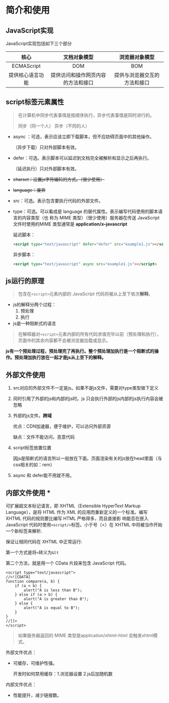 # 简介和使用

## JavaScript实现

JavaScript实现包括如下三个部分

|     核心     |      文档对象模型       |    浏览器对象模型     |
| :--------: | :---------------: | :------------: |
| ECMAScript |        DOM        |      BOM       |
|  提供核心语言功能  | 提供访问和操作网页内容的方法和接口 | 提供与浏览器交互的方法和接口 |

## script标签元素属性

> 在计算机中同步代表事情是按顺序执行，异步代表事情是同时进行的。
>
> 同步（同一个人） 异步（不同的人）

* async ：可选，表示应该立即下载脚本，但不应妨碍页面中的其他操作。

  （异步下载）只对外部脚本有效。

* defer：可选。表示脚本可以延迟到文档完全被解析和显示之后再执行。

  （延迟执行）只对外部脚本有效。

* ~~charset：设置js字符编码的方式。（很少使用）~~

* ~~language：废弃~~

* src：可选。表示包含要执行代码的外部文件。

* type：可选。可以看成是 language 的替代属性。表示编写代码使用的脚本语言的内容类型（也
  称为 MIME 类型）（很少使用）服务器在传送 JavaScript 文件时使用的MIME 类型通常是 **application/x–javascript**

  延迟脚本：

  ```html
  <script type="text/javascript" defer="defer" src="example1.js"></script>
  ```

  异步脚本：

  ```html
  <script type="text/javascript" async src="example1.js"></script>
  ```

## js运行的原理

> 包含在`<script>`元素内部的 JavaScript 代码将被从上至下依次**解释**。

* js的解释分两个过程：
  1. 预处理
  2. 执行
* js是一种阻断式的语言

> 在解释器对`<script>`元素内部的所有代码求值完毕以前（预处理和执行），页面中的其余内容都不会被浏览器加载或显示。

**js有一个预处理过程，预处理完了再执行。整个预处理加执行是一个阻断式的操作。预处理加执行放在一起才是js从上至下的解释。**

## 外部文件使用

1. src对应的外部文件不一定是js。如果不是js文件，需要对type类型做下定义

2. 同时引用了外部的js和内部的js时。js 只会执行外部的js内部的js执行内容会被忽略

3. 外部的js文件。**跨域** 

   优点：CDN加速器，便于维护，可以访问外部资源

   缺点：文件不能访问，恶意代码

4. script标签放置位置

   因js是阻断式的语言所以一般放在下面。页面渲染有关的js放在head里面（与css相关的如：rem）

5. async 和 defer能不用就不用。

## 内部文件使用 *

可扩展超文本标记语言，即 XHTML（Extensible HyperText Markup Language），是将 HTML 作为
XML 的应用而重新定义的一个标准。编写 XHTML 代码的规则要比编写 HTML 严格得多，而且直接影
响能否在嵌入 JavaScript 代码时使用`<script/>`标签。小于号（<）在 XHTML 中将被当作开始一个新标签来解析.

保证让相同代码在 XHTML 中正常运行:

第一个方式是将`<`转义为`&lt`

第二个方法，就是用一个 CData 片段来包含 JavaScript 代码。

```xhtml
<script type="text/javascript">
//<![CDATA[
function compare(a, b) {
    if (a < b) {
    	alert("A is less than B");
    } else if (a > b) {
    	alert("A is greater than B");
    } else {
    	alert("A is equal to B");
    }
}
//]]>
</script>
```

>  如果服务器返回的 MIME 类型是application/xhtml–html 会触发xhtml模式。

外部文件优点：

* 可缓存，可维护性强。

  开发时如何禁用缓存：1.浏览器设置 2.js后加随机数

内部文件优点：

* 性能提升，减少链接数。

